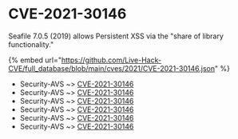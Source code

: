 # CVE-2021-30146

Seafile 7.0.5 (2019) allows Persistent XSS via the "share of library functionality."

{% embed url="https://github.com/Live-Hack-CVE/full_database/blob/main/cves/2021/CVE-2021-30146.json" %}


* Security-AVS ~> [CVE-2021-30146](https://www.alice-snow.ru/2021/database/cve-2021-30146/cve-2021-30146-security-avs)
* Security-AVS ~> [CVE-2021-30146](https://www.alice-snow.ru/2021/database/cve-2021-30146/cve-2021-30146-security-avs)
* Security-AVS ~> [CVE-2021-30146](https://www.alice-snow.ru/2021/database/cve-2021-30146/cve-2021-30146-security-avs)
* Security-AVS ~> [CVE-2021-30146](https://www.alice-snow.ru/2021/database/cve-2021-30146/cve-2021-30146-security-avs)
* Security-AVS ~> [CVE-2021-30146](https://www.alice-snow.ru/2021/database/cve-2021-30146/cve-2021-30146-security-avs)
* Security-AVS ~> [CVE-2021-30146](https://www.alice-snow.ru/2021/database/cve-2021-30146/cve-2021-30146-security-avs)